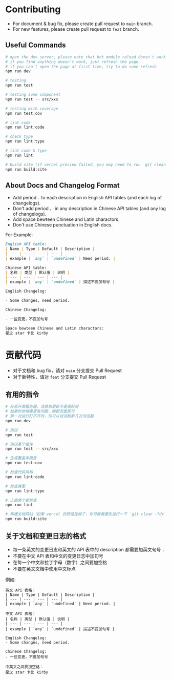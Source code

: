 # Contributing

- For document & bug fix, please create pull request to `main` branch.
- For new features, please create pull request to `feat` branch.

## Useful Commands

```bash
# open the dev server, please note that hot module reload doesn't work well
# if you find anything doesn't work, just refresh the page
# if you can't open the page at first time, try to do some refresh
npm run dev

# testing
npm run test

# testing some component
npm run test -- src/xxx

# testing with coverage
npm run test:cov

# lint code
npm run lint:code

# check type
npm run lint:type

# lint code & type
npm run lint

# build site (if vercel preview failed, you may need to run `git clean -fdx` before)
npm run build:site
```

## About Docs and Changelog Format

- Add period `.` to each description in English API tables (and each log of changelogs).
- Don't add period `。` in any description in Chinese API tables (and any log of changelogs).
- Add space bewteen Chinese and Latin charactors.
- Don't use Chinese punctuation in English docs.

For Example:

```md
English API table:
| Name | Type | Default | Description |
| --- | --- | --- | --- |
| example | `any` | `undefined` | Need period. |

Chinese API table:
| 名称 | 类型 | 默认值 | 说明 |
| --- | --- | --- | --- |
| example | `any` | `undefined` | 描述不要加句号 |

English Changelog:

- Some changes, need period.

Chinese Changelog:

- 一些变更，不要加句号

Space bewteen Chinese and Latin charactors:
星之 star 卡比 kirby
```

# 贡献代码

- 对于文档和 bug fix，请对 `main` 分支提交 Pull Request
- 对于新特性，请对 `feat` 分支提交 Pull Request

## 有用的指令

```bash
# 开启开发服务器，注意热更新不是很好用
# 如果你觉得哪里有问题，刷新页面即可
# 第一次运行打不开时，你可以试试刷新几次浏览器
npm run dev

# 测试
npm run test

# 测试某个组件
npm run test -- src/xxx

# 生成覆盖率报告
npm run test:cov

# 检查代码风格
npm run lint:code

# 检查类型
npm run lint:type

# 上面俩个都检查
npm run lint

# 构建文档网站（如果 vercel 的预览挂掉了，你可能需要先运行一下 `git clean -fdx`）
npm run build:site
```

## 关于文档和变更日志的格式

- 每一条英文的变更日志和英文的 API 表中的 description 都需要加英文句号 `.`
- 不要在中文 API 表和中文的变更日志中加句号
- 在每一个中文和拉丁字母（数字）之间要加空格
- 不要在英文文档中使用中文标点

例如:

```
英文 API 表格：
| Name | Type | Default | Description |
| --- | --- | --- | --- |
| example | `any` | `undefined` | Need period. |

中文 API 表格：
| 名称 | 类型 | 默认值 | 说明 |
| --- | --- | --- | --- |
| example | `any` | `undefined` | 描述不要加句号 |

English Changelog:
- Some changes, need period.

Chinese Changelog:
- 一些变更，不要加句号

中英文之间要加空格：
星之 star 卡比 kirby
```

